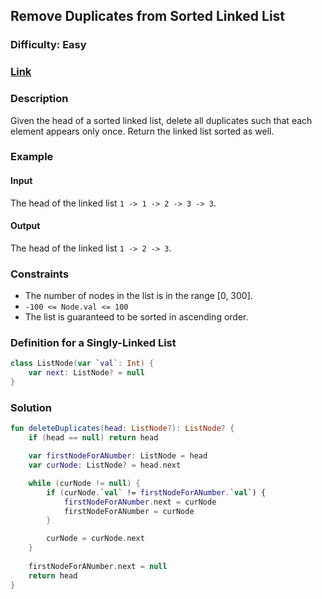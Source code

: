 ## Remove Duplicates from Sorted Linked List
### Difficulty: Easy
### [Link](https://leetcode.com/problems/remove-duplicates-from-sorted-list/)

### Description

Given the head of a sorted linked list, delete all duplicates such that each element appears only once. Return the linked list sorted as well.

### Example

#### Input
The head of the linked list `1 -> 1 -> 2 -> 3 -> 3`.

#### Output
The head of the linked list `1 -> 2 -> 3`.

### Constraints
- The number of nodes in the list is in the range [0, 300].
- `-100 <= Node.val <= 100`
- The list is guaranteed to be sorted in ascending order.

### Definition for a Singly-Linked List

```kotlin
class ListNode(var `val`: Int) {
    var next: ListNode? = null
}
```

### Solution

```kotlin
fun deleteDuplicates(head: ListNode?): ListNode? {
    if (head == null) return head

    var firstNodeForANumber: ListNode = head
    var curNode: ListNode? = head.next

    while (curNode != null) {
        if (curNode.`val` != firstNodeForANumber.`val`) {
            firstNodeForANumber.next = curNode
            firstNodeForANumber = curNode
        }

        curNode = curNode.next
    }
    
    firstNodeForANumber.next = null
    return head
}
```